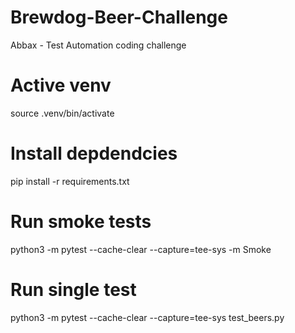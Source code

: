 # Brewdog-Beer-Challenge
Abbax - Test Automation coding challenge 

# Active venv
source .venv/bin/activate

# Install depdendcies
pip install -r requirements.txt

# Run smoke tests
python3 -m pytest --cache-clear --capture=tee-sys -m Smoke

# Run single test
python3 -m pytest --cache-clear --capture=tee-sys test_beers.py

